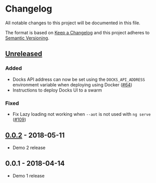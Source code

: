 # Changelog
All notable changes to this project will be documented in this file.

The format is based on [Keep a Changelog](http://keepachangelog.com/en/1.0.0/)
and this project adheres to [Semantic Versioning](http://semver.org/spec/v2.0.0.html).

## [Unreleased]
### Added
- Docks API address can now be set using the `DOCKS_API_ADDRESS` environment variable when deploying using Docker ([#64])
- Instructions to deploy Docks UI to a swarm

### Fixed
- Fix Lazy loading not working when `--aot` is not used with `ng serve` ([#109])

## [0.0.2] - 2018-05-11
- Demo 2 release

## 0.0.1 - 2018-04-14
- Demo 1 release

[Unreleased]: https://github.com/TripleParity/docks-ui/compare/0.0.2...HEAD
[0.0.2]: https://github.com/TripleParity/docks-ui/compare/0.0.1...0.0.2

[#109]: https://github.com/TripleParity/docks-ui/issues/109
[#64]: https://github.com/TripleParity/docks-ui/issues/64
